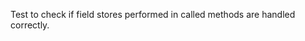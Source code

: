 [//]: # (MAIN: field.Class)
Test to check if field stores performed in called methods are handled correctly.
